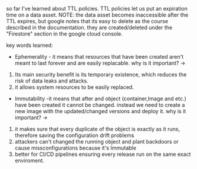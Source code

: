 so far I've learned about TTL policies.
TTL policies let us put an expiration time on a data asset.
NOTE: the data asset becomes inaccessible after the TTL expires, but google notes that its easy to delete as the course described in the documentation.
they are created/deleted under the "Firestore" section in the google cloud console.


key words learned:
- Ephemerality - it means that resources that have been created aren't meant to last forever and are easily replacable.
why is it important? -> 
1. Its main security benefit is its temporary existence, which reduces the risk of data leaks and attacks.
2. it allows system resources to be easily replaced.
- Immutability -it means that after and object (container,Image and etc.) have been created it cannot be changed.
instead we need to create a new image with the updated/changed versions and deploy it.
why is it important? -> 
1. it makes sure that every duplicate of the object is exactly as it runs, therefore saving the configuration drift problems
2. attackers can't changed the running object and plant backdoors or cause missconfigurations because it's Immutable
3. better for CI/CD pipelines ensuring every release run on the same exact enviroment.
